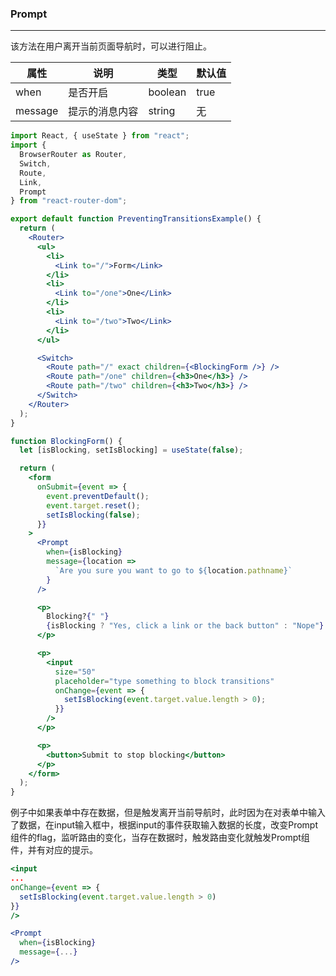 ### Prompt
-----
该方法在用户离开当前页面导航时，可以进行阻止。

| 属性      | 说明 | 类型 | 默认值 |
| ----------- | ----------- | ----------- | ----------- |
| when      | 是否开启       | boolean       | true       |
| message   | 提示的消息内容        | string       | 无       |

```jsx
import React, { useState } from "react";
import {
  BrowserRouter as Router,
  Switch,
  Route,
  Link,
  Prompt
} from "react-router-dom";

export default function PreventingTransitionsExample() {
  return (
    <Router>
      <ul>
        <li>
          <Link to="/">Form</Link>
        </li>
        <li>
          <Link to="/one">One</Link>
        </li>
        <li>
          <Link to="/two">Two</Link>
        </li>
      </ul>

      <Switch>
        <Route path="/" exact children={<BlockingForm />} />
        <Route path="/one" children={<h3>One</h3>} />
        <Route path="/two" children={<h3>Two</h3>} />
      </Switch>
    </Router>
  );
}

function BlockingForm() {
  let [isBlocking, setIsBlocking] = useState(false);

  return (
    <form
      onSubmit={event => {
        event.preventDefault();
        event.target.reset();
        setIsBlocking(false);
      }}
    >
      <Prompt
        when={isBlocking}
        message={location =>
          `Are you sure you want to go to ${location.pathname}`
        }
      />

      <p>
        Blocking?{" "}
        {isBlocking ? "Yes, click a link or the back button" : "Nope"}
      </p>

      <p>
        <input
          size="50"
          placeholder="type something to block transitions"
          onChange={event => {
            setIsBlocking(event.target.value.length > 0);
          }}
        />
      </p>

      <p>
        <button>Submit to stop blocking</button>
      </p>
    </form>
  );
}
```
例子中如果表单中存在数据，但是触发离开当前导航时，此时因为在对表单中输入了数据，在input输入框中，根据input的事件获取输入数据的长度，改变Prompt组件的flag，监听路由的变化，当存在数据时，触发路由变化就触发Prompt组件，并有对应的提示。
```jsx
<input 
...
onChange={event => {
  setIsBlocking(event.target.value.length > 0)
}}  
/>

<Prompt 
  when={isBlocking}
  message={...}
/>
```